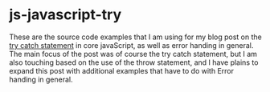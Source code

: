 # js-javascript-try

These are the source code examples that I am using for my blog post on the [try catch statement](https://dustinpfister.github.io/2019/03/02/js-javascript-try/) in core javaScript, as well as error handing in general. The main focus of the post was of course the try catch statement, but I am also touching based on the use of the throw statement, and I have plains to expand this post with additional examples that have to do with Error handing in general.